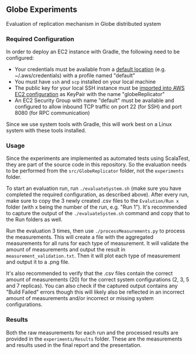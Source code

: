 ## Globe Experiments
Evaluation of replication mechanism in Globe distributed system

### Required Configuration
In order to deploy an EC2 instance with Gradle, the following need to be configured:
- Your credentials must be available from a [default location](https://docs.aws.amazon.com/sdk-for-java/v2/developer-guide/credentials.html) (e.g. ~/.aws/credentials) with a profile named "default"
- You must have `ssh` and `scp` installed on your local machine
- The public key for your local SSH instance must be [imported into AWS EC2 configuration](https://docs.aws.amazon.com/AWSEC2/latest/UserGuide/ec2-key-pairs.html#how-to-generate-your-own-key-and-import-it-to-aws) as KeyPair with the name "globeReplicator"
- An EC2 Security Group with name "default" must be available and configured to allow inbound TCP traffic on port 22 (for SSH) and port 8080 (for RPC communication)

Since we use system tools with Gradle, this will work best on a Linux system with these tools installed.

### Usage
Since the experiments are implemented as automated tests using ScalaTest, they are part of the source code in this repository. So the evaluation needs to be performed from the `src/GlobeReplicator` folder, not the `experiments` folder.

To start an evaluation run, run `./evaluateSystem.sh` (make sure you have completed the required configuration, as described above). After every run, make sure to copy the 3 newly created .csv files to the `Evalution/Run x` folder (with x being the number of the run, e.g. "Run 1"). It's recommended to capture the output of the `./evaluateSystem.sh` command and copy that to the Run folders as well. 

Run the evaluation 3 times, then use `./processMeasurements.py` to process the measurements. This will create a file with the aggregated measurements for all runs for each type of measurement. It will validate the amount of measurements and output the result in `measurement_validation.txt`. Then it will plot each type of measurement and output it to a .png file. 

It's also recommended to verify that the .csv files contain the correct amount of measurements (20) for the correct system configurations (2, 3, 5 and 7 replicas). You can also check if the captured output contains any "Build Failed" errors though this will likely also be reflected in an incorrect amount of measurements and/or incorrect or missing system configurations.

### Results
Both the raw measurements for each run and the processed results are provided in the `experiments/Results` folder. These are the measurements and results used in the final report and the presentation. 
